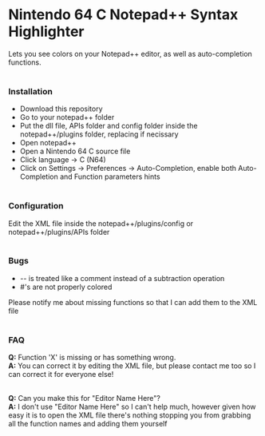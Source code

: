 # Nintendo 64 C Notepad++ Syntax Highlighter
Lets you see colors on your Notepad++ editor, as well as auto-completion functions.<br/><br/>

### Installation
* Download this repository
* Go to your notepad++ folder
* Put the dll file, APIs folder and config folder inside the notepad++/plugins folder, replacing if necissary
* Open notepad++
* Open a Nintendo 64 C source file
* Click language -> C (N64)
* Click on Settings -> Preferences -> Auto-Completion, enable both Auto-Completion and Function parameters hints<br/><br/>

### Configuration
Edit the XML file inside the notepad++/plugins/config or notepad++/plugins/APIs folder<br/><br/>

### Bugs
* -- is treated like a comment instead of a subtraction operation
* #'s are not properly colored<br/>

Please notify me about missing functions so that I can add them to the XML file
<br/><br/>
### FAQ
**Q:** Function 'X' is missing or has something wrong.<br/>
**A:** You can correct it by editing the XML file, but please contact me too so I can correct it for everyone else!<br/><br/>

**Q:** Can you make this for "Editor Name Here"?<br/>
**A:** I don't use "Editor Name Here" so I can't help much, however given how easy it is to open the XML file there's nothing stopping you from grabbing all the function names and adding them yourself<br/><br/>
